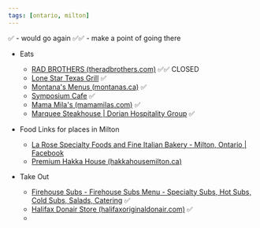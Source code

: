 ```yaml
---
tags: [ontario, milton]
---
```


✅ - would go again
✅✅ - make a point of going there


- Eats
	- [RAD BROTHERS (theradbrothers.com)](https://theradbrothers.com/) ✅✅ CLOSED
	- [Lone Star Texas Grill](https://lonestartexasgrill.com/menus) ✅
	- [Montana's Menus (montanas.ca)](https://www.montanas.ca/en/menu.html) ✅
	- [Symposium Cafe](https://symposiumcafe.com/patio-dining-menu) ✅
	- [Mama Mila's (mamamilas.com)](https://www.mamamilas.com/) ✅
	- [Marquee Steakhouse | Dorian Hospitality Group](https://dorianhospitality.com/marquee_steakhouse/) ✅ 

- Food Links for places in Milton
	- [La Rose Specialty Foods and Fine Italian Bakery - Milton, Ontario | Facebook](https://www.facebook.com/larosemilton)
	- [Premium Hakka House (hakkahousemilton.ca)](https://www.hakkahousemilton.ca/our-menu/)


- Take Out
	- [Firehouse Subs - Firehouse Subs Menu - Specialty Subs, Hot Subs, Cold Subs, Salads, Catering](https://www.firehousesubs.ca/our-food/) ✅
	- [Halifax Donair Store (halifaxoriginaldonair.com)](https://www.halifaxoriginaldonair.com/) ✅
	- 

